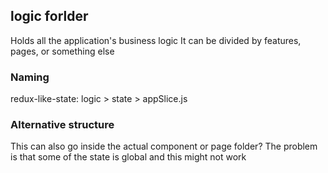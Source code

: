 ## logic forlder

Holds all the application's business logic
It can be divided by features, pages, or something else

### Naming

redux-like-state: logic > state > appSlice.js

### Alternative structure

This can also go inside the actual component or page folder?
The problem is that some of the state is global and this might not work
